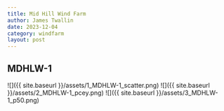 ```yaml
---
title: Mid Hill Wind Farm
author: James Twallin
date: 2023-12-04
category: windfarm
layout: post
---
```

MDHLW-1
-------------
![]({{ site.baseurl }}/assets/1_MDHLW-1_scatter.png)
![]({{ site.baseurl }}/assets/2_MDHLW-1_pcey.png)
![]({{ site.baseurl }}/assets/3_MDHLW-1_p50.png)

